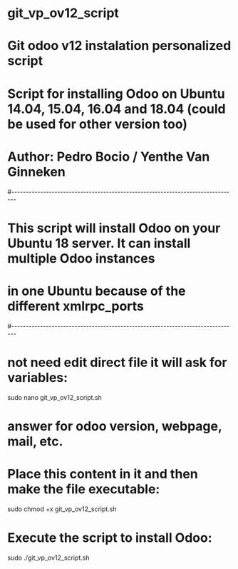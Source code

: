 # git_vp_ov12_script
# Git odoo v12 instalation personalized script
# Script for installing Odoo on Ubuntu 14.04, 15.04, 16.04 and 18.04 (could be used for other version too)
# Author: Pedro Bocio / Yenthe Van Ginneken
#-------------------------------------------------------------------------------
# This script will install Odoo on your Ubuntu 18 server. It can install multiple Odoo instances
# in one Ubuntu because of the different xmlrpc_ports
#-------------------------------------------------------------------------------
# not need edit direct file it will ask for variables:
  sudo nano git_vp_ov12_script.sh
  # answer for odoo version, webpage, mail, etc.
# Place this content in it and then make the file executable:
  sudo chmod +x git_vp_ov12_script.sh
# Execute the script to install Odoo:
 sudo ./git_vp_ov12_script.sh

